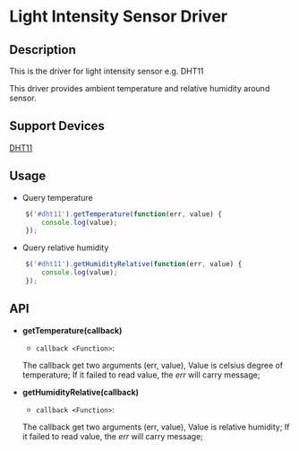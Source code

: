 # Light Intensity Sensor Driver

## Description
This is the driver for light intensity sensor e.g. DHT11

This driver provides ambient temperature and relative humidity around sensor.


## Support Devices

[DHT11](http://rap.ruff.io/devices/dht11)

## Usage

* Query temperature

```javascript
    $('#dht11').getTemperature(function(err, value) {
        console.log(value);
    });
```

* Query relative humidity

```javascript
    $('#dht11').getHumidityRelative(function(err, value) {
        console.log(value);
    });
```

## API

* **getTemperature(callback)**
  - `callback <Function>`:

  The callback get two arguments (err, value), Value is celsius degree of temperature; If it failed to read value, the *err* will carry message;

* **getHumidityRelative(callback)**
  - `callback <Function>`:

  The callback get two arguments (err, value), Value is relative humidity; If it failed to read value, the *err* will carry message;
